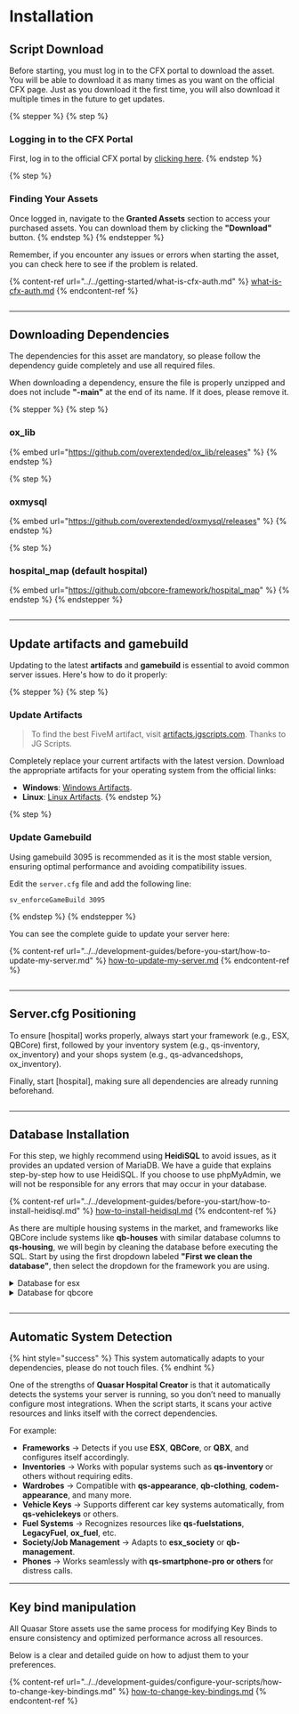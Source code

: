 # Installation

## Script Download

Before starting, you must log in to the CFX portal to download the asset. You will be able to download it as many times as you want on the official CFX page. Just as you download it the first time, you will also download it multiple times in the future to get updates.

{% stepper %}
{% step %}
### Logging in to the CFX Portal

First, log in to the official CFX portal by [clicking here](https://portal.cfx.re/assets/granted-assets).
{% endstep %}

{% step %}
### Finding Your Assets

Once logged in, navigate to the **Granted Assets** section to access your purchased assets. You can download them by clicking the **"Download"** button.
{% endstep %}
{% endstepper %}

Remember, if you encounter any issues or errors when starting the asset, you can check here to see if the problem is related.

{% content-ref url="../../getting-started/what-is-cfx-auth.md" %}
[what-is-cfx-auth.md](../../getting-started/what-is-cfx-auth.md)
{% endcontent-ref %}

<div data-full-width="false"><figure><img src="../../.gitbook/assets/ezgif-5-f03822751d.gif" alt=""><figcaption></figcaption></figure></div>

***

## Downloading Dependencies

The dependencies for this asset are mandatory, so please follow the dependency guide completely and use all required files.

When downloading a dependency, ensure the file is properly unzipped and does not include **"-main"** at the end of its name. If it does, please remove it.

{% stepper %}
{% step %}
### ox\_lib

{% embed url="https://github.com/overextended/ox_lib/releases" %}
{% endstep %}

{% step %}
### oxmysql

{% embed url="https://github.com/overextended/oxmysql/releases" %}
{% endstep %}

{% step %}
### hospital\_map (default hospital)

{% embed url="https://github.com/qbcore-framework/hospital_map" %}
{% endstep %}
{% endstepper %}

<figure><img src="../../.gitbook/assets/ezgif-5-ee6f842765 (1).gif" alt=""><figcaption></figcaption></figure>

***

## Update artifacts and gamebuild

Updating to the latest **artifacts** and **gamebuild** is essential to avoid common server issues. Here's how to do it properly:

{% stepper %}
{% step %}
### Update Artifacts

> To find the best FiveM artifact, visit [artifacts.jgscripts.com](https://artifacts.jgscripts.com). Thanks to JG Scripts.

Completely replace your current artifacts with the latest version. Download the appropriate artifacts for your operating system from the official links:

* **Windows**: [Windows Artifacts](https://runtime.fivem.net/artifacts/fivem/build_server_windows/master/).
* **Linux**: [Linux Artifacts](https://runtime.fivem.net/artifacts/fivem/build_proot_linux/master/).
{% endstep %}

{% step %}
### Update Gamebuild

Using gamebuild 3095 is recommended as it is the most stable version, ensuring optimal performance and avoiding compatibility issues.

Edit the `server.cfg` file and add the following line:

```plaintext
sv_enforceGameBuild 3095
```
{% endstep %}
{% endstepper %}

You can see the complete guide to update your server here:

{% content-ref url="../../development-guides/before-you-start/how-to-update-my-server.md" %}
[how-to-update-my-server.md](../../development-guides/before-you-start/how-to-update-my-server.md)
{% endcontent-ref %}

<figure><img src="../../.gitbook/assets/ezgif-2-2221374386.gif" alt=""><figcaption></figcaption></figure>

***

## Server.cfg Positioning

To ensure \[hospital] works properly, always start your framework (e.g., ESX, QBCore) first, followed by your inventory system (e.g., qs-inventory, ox\_inventory) and your shops system (e.g., qs-advancedshops, ox\_inventory).&#x20;

Finally, start \[hospital], making sure all dependencies are already running beforehand.

<figure><img src="../../.gitbook/assets/ezgif-7-18d691812a.gif" alt=""><figcaption></figcaption></figure>

***

## **Database Installation**

For this step, we highly recommend using **HeidiSQL** to avoid issues, as it provides an updated version of MariaDB. We have a guide that explains step-by-step how to use HeidiSQL. If you choose to use phpMyAdmin, we will not be responsible for any errors that may occur in your database.

{% content-ref url="../../development-guides/before-you-start/how-to-install-heidisql.md" %}
[how-to-install-heidisql.md](../../development-guides/before-you-start/how-to-install-heidisql.md)
{% endcontent-ref %}

As there are multiple housing systems in the market, and frameworks like QBCore include systems like **qb-houses** with similar database columns to **qs-housing**, we will begin by cleaning the database before executing the SQL. Start by using the first dropdown labeled **"First we clean the database"**, then select the dropdown for the framework you are using.

<details>

<summary>Database for esx</summary>

```sql
ALTER TABLE `users` ADD IF NOT EXISTS `ems_duty` LONGTEXT NULL DEFAULT NULL;

CREATE TABLE IF NOT EXISTS `hospitals` (
	`id` INT(11) NOT NULL AUTO_INCREMENT,
	`creator` VARCHAR(50) NOT NULL DEFAULT '0' COLLATE 'utf8mb3_general_ci',
	`zone` LONGTEXT NOT NULL COLLATE 'utf8mb3_general_ci',
	`respawnPoint` LONGTEXT NOT NULL COLLATE 'utf8mb3_general_ci',
	`blip` LONGTEXT NOT NULL COLLATE 'utf8mb3_general_ci',
	`duty` LONGTEXT NOT NULL COLLATE 'utf8mb3_general_ci',
	`stash` LONGTEXT NOT NULL COLLATE 'utf8mb3_general_ci',
	`boss` LONGTEXT NOT NULL COLLATE 'utf8mb3_general_ci',
	`checkIn` LONGTEXT NOT NULL COLLATE 'utf8mb3_general_ci',
	`wardrobe` LONGTEXT NOT NULL COLLATE 'utf8mb3_general_ci',
	`shop` LONGTEXT NOT NULL COLLATE 'utf8mb3_general_ci',
	`garage` LONGTEXT NULL DEFAULT NULL COLLATE 'utf8mb3_general_ci',
	PRIMARY KEY (`id`) USING BTREE
)
COLLATE='utf8mb3_general_ci'
ENGINE=InnoDB
;
```

</details>

<details>

<summary>Database for qbcore</summary>

```sql
CREATE TABLE IF NOT EXISTS `hospitals` (
	`id` INT(11) NOT NULL AUTO_INCREMENT,
	`creator` VARCHAR(50) NOT NULL DEFAULT '0' COLLATE 'utf8mb3_general_ci',
	`zone` LONGTEXT NOT NULL COLLATE 'utf8mb3_general_ci',
	`respawnPoint` LONGTEXT NOT NULL COLLATE 'utf8mb3_general_ci',
	`blip` LONGTEXT NOT NULL COLLATE 'utf8mb3_general_ci',
	`duty` LONGTEXT NOT NULL COLLATE 'utf8mb3_general_ci',
	`stash` LONGTEXT NOT NULL COLLATE 'utf8mb3_general_ci',
	`boss` LONGTEXT NOT NULL COLLATE 'utf8mb3_general_ci',
	`checkIn` LONGTEXT NOT NULL COLLATE 'utf8mb3_general_ci',
	`wardrobe` LONGTEXT NOT NULL COLLATE 'utf8mb3_general_ci',
	`shop` LONGTEXT NOT NULL COLLATE 'utf8mb3_general_ci',
	`garage` LONGTEXT NULL DEFAULT NULL COLLATE 'utf8mb3_general_ci',
	PRIMARY KEY (`id`) USING BTREE
)
COLLATE='utf8mb3_general_ci'
ENGINE=InnoDB
;
```

</details>

<figure><img src="../../.gitbook/assets/ezgif-7-08fed20fdc (1).gif" alt=""><figcaption></figcaption></figure>

***

## Automatic System Detection

{% hint style="success" %}
This system automatically adapts to your dependencies, please do not touch files.
{% endhint %}

One of the strengths of **Quasar Hospital Creator** is that it automatically detects the systems your server is running, so you don’t need to manually configure most integrations. When the script starts, it scans your active resources and links itself with the correct dependencies.&#x20;

For example:

* **Frameworks** → Detects if you use **ESX**, **QBCore**, or **QBX**, and configures itself accordingly.
* **Inventories** → Works with popular systems such as **qs-inventory** or others without requiring edits.
* **Wardrobes** → Compatible with **qs-appearance**, **qb-clothing**, **codem-appearance**, and many more.
* **Vehicle Keys** → Supports different car key systems automatically, from **qs-vehiclekeys** or others.
* **Fuel Systems** → Recognizes resources like **qs-fuelstations**, **LegacyFuel**, **ox\_fuel**, etc.
* **Society/Job Management** → Adapts to **esx\_society** or **qb-management**.
* **Phones** → Works seamlessly with **qs-smartphone-pro or others** for distress calls.

***

## Key bind manipulation

All Quasar Store assets use the same process for modifying Key Binds to ensure consistency and optimized performance across all resources.&#x20;

Below is a clear and detailed guide on how to adjust them to your preferences.

{% content-ref url="../../development-guides/configure-your-scripts/how-to-change-key-bindings.md" %}
[how-to-change-key-bindings.md](../../development-guides/configure-your-scripts/how-to-change-key-bindings.md)
{% endcontent-ref %}
